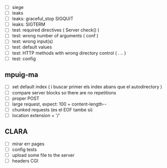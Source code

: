 - [ ] siege
- [ ] leaks
- [ ] leaks: graceful_stop SIGQUIT
- [ ] leaks: SIGTERM
- [ ] test: required directives ( Server check() )
- [ ] test: wrong number of arguments ( conf )
- [ ] test: wrong input(s)
- [ ] test: default values
- [ ] test: HTTP methods with wrong directory control ( . .. )
- [ ] test: config

## mpuig-ma

- [ ] set default index ( i buscar primer els index abans que el autodirectory )
- [ ] compare server blocks so there are no repetitions
- [ ] proper POST
- [ ] large request, expect: 100 + content-length--
- [ ] chunked requests (es el EOF tambe si)
- [ ] location extension + '/'

## CLARA

- [ ] mirar err pages
- [ ] config tests
- [ ] upload some file to the server
- [ ] headers CGI
